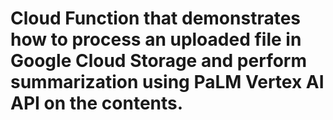 # Cloud Function that demonstrates how to process an uploaded file in Google Cloud Storage and perform summarization using PaLM Vertex AI API on the contents.

